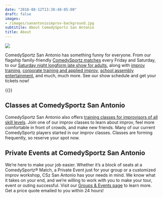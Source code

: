```yaml
---
date: "2018-08-12T13:38:48-05:00"
draft: false
images:
- /images/sanantonioimprov-background.jpg
subtitile: About ComedySportz San Antonio
title: About
---
```


![](/images/sanantonioimprov-background.jpg)

ComedySportz San Antonio has something funny for everyone. From our flagship family-friendly [ComedySportz matches](/comedysportz) every Friday and Saturday, to our [Saturday night longform late show for adults](/afterdark), along with [improv training](/training), [corporate training and applied improv](/teambuilding), [school assembly entertainment](/school-assemblies), and much, much more. See our show schedule and get your tickets now!

{{<csz-buttons>}}

## Classes at ComedySportz San Antonio

ComedySportz San Antonio also offers [training classes for improvisors of all skill levels](/training). Join one of our improv classes to learn about improv, feel more comfortable in front of crowds, and make new friends. Many of our current ComedySportz players started in our improv classes. Classes are forming frequently, so reserve your spot now.

## Private Events at ComedySportz San Antonio

We’re here to make your job easier. Whether it’s a block of seats at a ComedySportz® Match, a Private Event just for your group or a customized improv workshop, CSz San Antonio has your needs in mind. We know what it takes on your end, and we’re willing to work with you to make your tour, event or outing successful. Visit our [Groups & Events page](/privateshows) to learn more. Get a price quote emailed to you within 24 hours!
